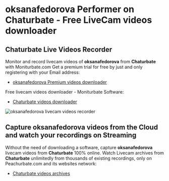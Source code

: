 # oksanafedorova Performer on Chaturbate - Free LiveCam videos downloader

## Chaturbate Live Videos Recorder

Monitor and record livecam videos of **oksanafedorova** from **Chaturbate** with Moniturbate.com
Get a premium trial for free by just and only registering with your Email address:
* [oksanafedorova Premium videos downloader](https://moniturbate.com/request-demo-licence-key.html)

Free livecam videos downloader - Moniturbate Software:
* [Chaturbate videos downloader](https://moniturbate.com/moniturbate-download-software.html)

![oksanafedorova livecam videos recorder](https://peachurnet.com/templates/moniturbate-software.png)


## Capture oksanafedorova videos from the Cloud and watch your recordings on Streaming

Without the need of downloading a software, capture **oksanafedorova** livecam videos from **Chaturbate** 100% online.
Watch Livecam archives from **Chaturbate** unlimitedly from thousands of existing recordings, only on Peachurbate.com and its websites network:
* [Chaturbate videos archives](https://peachurnet.com/)
